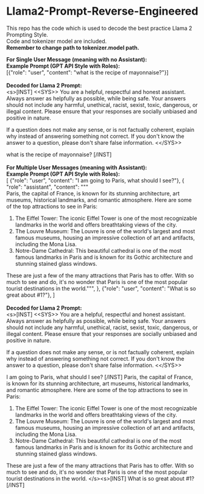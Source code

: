 # Llama2-Prompt-Reverse-Engineered
This repo has the code which is used to decode the best practice Llama 2 Prompting Style.<br />
Code and tokenizer model are included.
<br />
**Remember to change path to tokenizer.model path.**

**For Single User Message (meaning with no Assistant):**<br />
**Example Prompt (GPT API Style with Roles):**<br />
[{"role": "user", "content": "what is the recipe of mayonnaise?"}]
<br />
<br />
**Decoded for Llama 2 Prompt:**<br />
\<s>[INST] \<\<SYS>>
You are a helpful, respectful and honest assistant. Always answer as helpfully as possible, while being safe. Your answers should not include any harmful, unethical, racist, sexist, toxic, dangerous, or illegal content. Please ensure that your responses are socially unbiased and positive in nature.

If a question does not make any sense, or is not factually coherent, explain why instead of answering something not correct. If you don't know the answer to a question, please don't share false information.
\<\</SYS>>

what is the recipe of mayonnaise? [/INST]
<br />
<br />
**For Multiple User Messages (meaning with Assistant):**<br />
**Example Prompt (GPT API Style with Roles):**<br />
[
            {"role": "user", "content": "I am going to Paris, what should I see?"},
            {
                "role": "assistant",
                "content": """\
Paris, the capital of France, is known for its stunning architecture, art museums, historical landmarks, and romantic atmosphere. Here are some of the top attractions to see in Paris:

1. The Eiffel Tower: The iconic Eiffel Tower is one of the most recognizable landmarks in the world and offers breathtaking views of the city.
2. The Louvre Museum: The Louvre is one of the world's largest and most famous museums, housing an impressive collection of art and artifacts, including the Mona Lisa.
3. Notre-Dame Cathedral: This beautiful cathedral is one of the most famous landmarks in Paris and is known for its Gothic architecture and stunning stained glass windows.

These are just a few of the many attractions that Paris has to offer. With so much to see and do, it's no wonder that Paris is one of the most popular tourist destinations in the world.""",
            },
            {"role": "user", "content": "What is so great about #1?"},
]
<br />
<br />
**Decoded for Llama 2 Prompt:**<br />
\<s>[INST] \<\<SYS>>
You are a helpful, respectful and honest assistant. Always answer as helpfully as possible, while being safe. Your answers should not include any harmful, unethical, racist, sexist, toxic, dangerous, or illegal content. Please ensure that your responses are socially unbiased and positive in nature.

If a question does not make any sense, or is not factually coherent, explain why instead of answering something not correct. If you don't know the answer to a question, please don't share false information.
\<\</SYS>>

I am going to Paris, what should I see? [/INST] Paris, the capital of France, is known for its stunning architecture, art museums, historical landmarks, and romantic atmosphere. Here are some of the top attractions to see in Paris:

1. The Eiffel Tower: The iconic Eiffel Tower is one of the most recognizable landmarks in the world and offers breathtaking views of the city.
2. The Louvre Museum: The Louvre is one of the world's largest and most famous museums, housing an impressive collection of art and artifacts, including the Mona Lisa.
3. Notre-Dame Cathedral: This beautiful cathedral is one of the most famous landmarks in Paris and is known for its Gothic architecture and stunning stained glass windows.

These are just a few of the many attractions that Paris has to offer. With so much to see and do, it's no wonder that Paris is one of the most popular tourist destinations in the world. \</s>\<s>[INST] What is so great about #1? [/INST]
